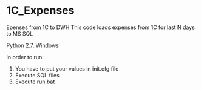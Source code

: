 # 1C_Expenses
Epenses from 1C to DWH
This code loads expenses from 1C for last N days to MS SQL

Python 2.7, Windows

In order to run:
1. You have to put your values in init.cfg file
2. Execute SQL files
3. Execute run.bat




